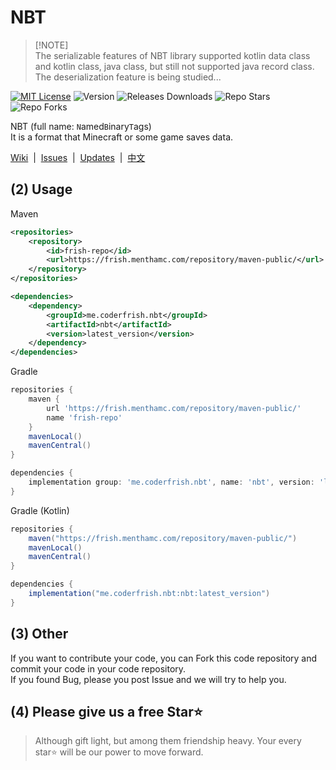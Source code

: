 # NBT

> [!NOTE]\
> The serializable features of NBT library supported kotlin data class and kotlin class, java class, but still not supported java record class. \
> The deserialization feature is being studied...

[![MIT License](https://img.shields.io/github/license/CoderFrish/NBT?style=flat-square)](LICENSE)
![Version](https://img.shields.io/badge/version-5.0.0_Lastest-light_green?style=flat-square)
![Releases Downloads](https://img.shields.io/github/downloads/CoderFrish/NBT/total?style=flat-square)
![Repo Stars](https://shields.io/github/stars/CoderFrish/NBT?style=flat-square)
![Repo Forks](https://shields.io/github/forks/CoderFrish/NBT?style=flat-square)

NBT (full name: `N`amed`B`inary`T`ags)\
It is a format that Minecraft or some game saves data.

<a href="https://github.com/CoderFrish/NBT/wiki">Wiki</a>
&nbsp;|&nbsp;
<a href="https://github.com/CoderFrish/NBT/issues">Issues</a>
&nbsp;|&nbsp;
<a href="https://github.com/CoderFrish/NBT/blob/master/CHANGES.md">Updates</a>
&nbsp;|&nbsp;
[中文](README.md)

## (2) Usage
Maven
```xml
<repositories>
    <repository>
        <id>frish-repo</id>
        <url>https://frish.menthamc.com/repository/maven-public/</url>
    </repository>
</repositories>

<dependencies>
    <dependency>
        <groupId>me.coderfrish.nbt</groupId>
        <artifactId>nbt</artifactId>
        <version>latest_version</version>
    </dependency>
</dependencies>
```

Gradle
```groovy
repositories {
    maven {
        url 'https://frish.menthamc.com/repository/maven-public/'
        name 'frish-repo'
    }
    mavenLocal()
    mavenCentral()
}

dependencies {
    implementation group: 'me.coderfrish.nbt', name: 'nbt', version: 'latest_version'
}
```

Gradle (Kotlin)
```groovy
repositories {
    maven("https://frish.menthamc.com/repository/maven-public/")
    mavenLocal()
    mavenCentral()
}

dependencies {
    implementation("me.coderfrish.nbt:nbt:latest_version")
}
```

## (3) Other
If you want to contribute your code, you can Fork this code repository and commit your code in your code repository.  \
If you found Bug, please you post Issue and we will try to help you.

## (4) Please give us a free Star⭐
> Although gift light, but among them friendship heavy. Your every star⭐ will be our power to move forward.
